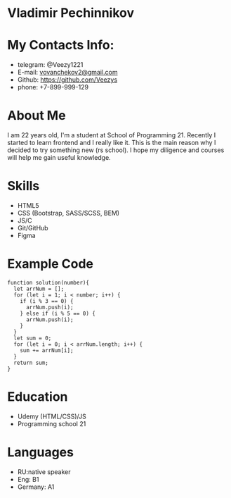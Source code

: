 # Vladimir Pechinnikov
# My Contacts Info:
* telegram: @Veezy1221
* E-mail: vovanchekov2@gmail.com
* Github: https://github.com/Veezys
* phone: +7-899-999-129
# About Me 
I am 22 years old, I'm a student at School of Programming 21. Recently I started to learn frontend and I really like it. This is the main reason why I decided to try something new (rs school). I hope my diligence and courses will help me gain useful knowledge.
# Skills 
* HTML5
* CSS (Bootstrap, SASS/SCSS, BEM)
* JS/C
* Git/GitHub
* Figma
# Example Code 
```
function solution(number){
  let arrNum = [];
  for (let i = 1; i < number; i++) {
    if (i % 3 == 0) {
      arrNum.push(i);
    } else if (i % 5 == 0) {
      arrNum.push(i);
    }
  }
  let sum = 0;
  for (let i = 0; i < arrNum.length; i++) {
    sum += arrNum[i];
  }
  return sum;
}

```
# Education 
* Udemy (HTML/CSS)/JS
* Programming school 21
# Languages
* RU:native speaker
* Eng: B1
* Germany: A1

